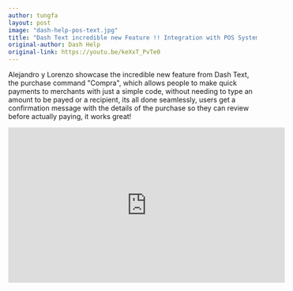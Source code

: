 ```yaml
---
author: tungfa
layout: post
image: "dash-help-pos-text.jpg"
title: "Dash Text incredible new Feature !! Integration with POS System"
original-author: Dash Help
original-link: https://youtu.be/keXxT_PvTe0
---
```


Alejandro y Lorenzo showcase the incredible new feature from Dash Text, the purchase command "Compra", which allows people to make quick payments to merchants with just a simple code, without needing to type an amount to be payed or a recipient, its all done seamlessly, users get a confirmation message with the details of the purchase so they can review before actually paying, it works great!

<iframe width="560" height="315" src="https://www.youtube.com/embed/keXxT_PvTe0" frameborder="0" allow="accelerometer; autoplay; encrypted-media; gyroscope; picture-in-picture" allowfullscreen></iframe>
